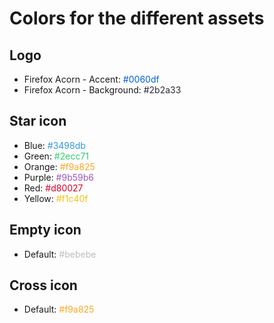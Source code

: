 # Colors for the different assets

## Logo

- Firefox Acorn - Accent: <span style="color:#0060df">#0060df</span>
- Firefox Acorn - Background: <span style="color:#2b2a33">#2b2a33</span>

## Star icon

- Blue: <span style="color:#3498db">#3498db</span>
- Green: <span style="color:#2ecc71">#2ecc71</span>
- Orange: <span style="color:#f9a825">#f9a825</span>
- Purple: <span style="color:#9b59b6">#9b59b6</span>
- Red: <span style="color:#d80027">#d80027</span>
- Yellow: <span style="color:#f1c40f">#f1c40f</span>

## Empty icon

- Default: <span style="color:#bebebe">#bebebe</span>

## Cross icon

- Default: <span style="color:#f9a825">#f9a825</span>
